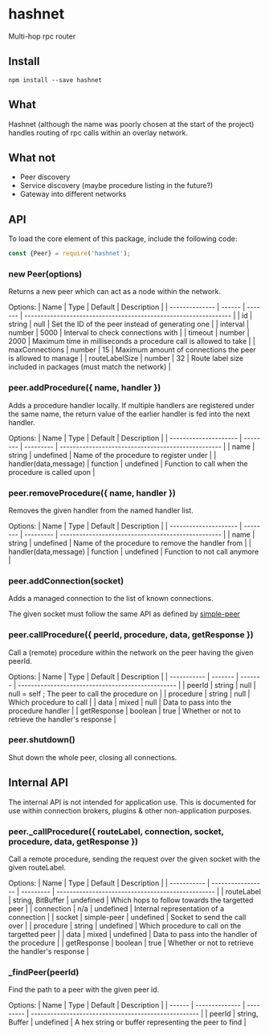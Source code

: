 # hashnet

Multi-hop rpc router

## Install

```
npm install --save hashnet
```

## What

Hashnet (although the name was poorly chosen at the start of the project) handles routing of rpc calls within an overlay network.

## What not

- Peer discovery
- Service discovery (maybe procedure listing in the future?)
- Gateway into different networks

## API

To load the core element of this package, include the following code:

```js
const {Peer} = require('hashnet');
```

### new Peer(options)

Returns a new peer which can act as a node within the network.

Options:
| Name           | Type   | Default | Description                                                      |
| -------------- | ------ | ------- | ---------------------------------------------------------------- |
| id             | string | null    | Set the ID of the peer instead of generating one                 |
| interval       | number | 5000    | Interval to check connections with                               |
| timeout        | number | 2000    | Maximum time in milliseconds a procedure call is allowed to take |
| maxConnections | number | 15      | Maximum amount of connections the peer is allowed to manage      |
| routeLabelSize | number | 32      | Route label size included in packages (must match the network)   |

### peer.addProcedure({ name, handler })

Adds a procedure handler locally. If multiple handlers are registered under the same name, the return value of the earlier handler is fed into the next handler.

Options:
| Name                  | Type     | Default   | Description                                        |
| --------------------- | -------- | --------- | -------------------------------------------------- |
| name                  | string   | undefined | Name of the procedure to register under            |
| handler(data,message) | function | undefined | Function to call when the procedure is called upon |

### peer.removeProcedure({ name, handler })

Removes the given handler from the named handler list.

Options:
| Name                  | Type     | Default   | Description                                        |
| --------------------- | -------- | --------- | -------------------------------------------------- |
| name                  | string   | undefined | Name of the procedure to remove the handler from   |
| handler(data,message) | function | undefined | Function to not call anymore                       |

### peer.addConnection(socket)

Adds a managed connection to the list of known connections.

The given socket must follow the same API as defined by [simple-peer](https://npmjs.com/package/simple-peer)

### peer.callProcedure({ peerId, procedure, data, getResponse })

Call a (remote) procedure within the network on the peer having the given peerId.

Options:
| Name        | Type    | Default | Description                                       |
| ----------- | ------- | ------- | ------------------------------------------------- |
| peerId      | string  | null    | null = self ; The peer to call the procedure on   |
| procedure   | string  | null    | Which procedure to call                           |
| data        | mixed   | null    | Data to pass into the procedure handler           |
| getResponse | boolean | true    | Whether or not to retrieve the handler's response |

### peer.shutdown()

Shut down the whole peer, closing all connections.

## Internal API

The internal API is not intended for application use. This is documented for use within connection brokers, plugins & other non-application purposes.

### peer._callProcedure({ routeLabel, connection, socket, procedure, data, getResponse })

Call a remote procedure, sending the request over the given socket with the given routeLabel.

Options:
| Name        | Type              | Default   | Description                                       |
| ----------- | ----------------- | --------- | ------------------------------------------------- |
| routeLabel  | string, BitBuffer | undefined | Which hops to follow towards the targetted peer   |
| connection  | n/a               | undefined | Internal representation of a connection           |
| socket      | simple-peer       | undefined | Socket to send the call over                      |
| procedure   | string            | undefined | Which procedure to call on the targetted peer     |
| data        | mixed             | undefined | Data to pass into the handler of the procedure    |
| getResponse | boolean           | true      | Whether or not to retrieve the handler's response |

### _findPeer(peerId)

Find the path to a peer with the given peer id.

Options:
| Name   | Type           | Default   | Description                                          |
| ------ | -------------- | --------- | ---------------------------------------------------- |
| peerId | string, Buffer | undefined | A hex string or buffer representing the peer to find |
